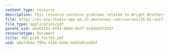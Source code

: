 ```yaml
---
content_type: resource
description: This resource contains problems related to Wright Brothers wind tunnel.
file: https://ol-ocw-studio-app-qa.s3.amazonaws.com/courses/16-01-unified-engineering-i-ii-iii-iv-fall-2005-spring-2006/a0a7db4ef99a41bb644e4e03a0cadddf_f08_ps10_fall03.pdf
file_type: application/pdf
parent_uid: a6eb2151-6f41-806d-94ff-dc83eb5f4337
resourcetype: Document
title: f08_ps10_fall03.pdf
uid: a0a7db4e-f99a-41bb-644e-4e03a0cadddf
---
```

